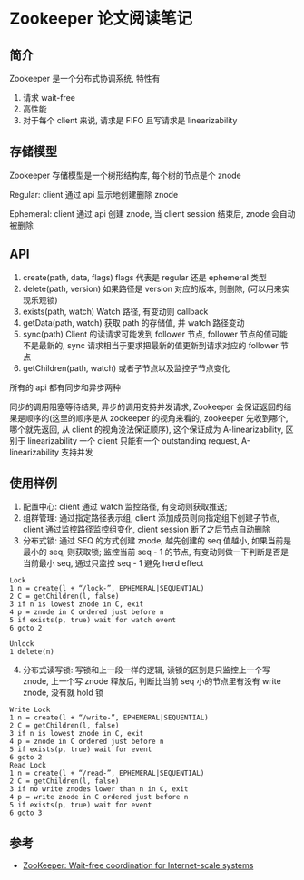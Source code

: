 # Zookeeper 论文阅读笔记

## 简介

Zookeeper 是一个分布式协调系统, 特性有

1. 请求 wait-free
2. 高性能
3. 对于每个 client 来说, 请求是 FIFO 且写请求是 linearizability

## 存储模型

Zookeeper 存储模型是一个树形结构库, 每个树的节点是个 znode

Regular: client 通过 api 显示地创建删除 znode

Ephemeral: client 通过 api 创建 znode, 当 client session 结束后, znode 会自动被删除

## API

1. create(path, data, flags)
flags 代表是 regular 还是 ephemeral 类型
2. delete(path, version)
如果路径是 version 对应的版本, 则删除, (可以用来实现乐观锁)
3. exists(path, watch)
Watch 路径, 有变动则 callback
4. getData(path, watch)
获取 path 的存储值, 并 watch 路径变动
5. sync(path)
Client 的读请求可能发到 follower 节点, follower 节点的值可能不是最新的, sync 请求相当于要求把最新的值更新到请求对应的 follower 节点
6. getChildren(path, watch)
或者子节点以及监控子节点变化

所有的 api 都有同步和异步两种

同步的调用阻塞等待结果, 异步的调用支持并发请求, Zookeeper 会保证返回的结果是顺序的(这里的顺序是从 zookeeper 的视角来看的, zookeeper 先收到哪个, 哪个就先返回, 从 client 的视角没法保证顺序), 这个保证成为 A-linearizability, 区别于 linearizability 一个 client 只能有一个 outstanding request, A-linearizability 支持并发

## 使用样例

1. 配置中心: client 通过 watch 监控路径, 有变动则获取推送; 
2. 组群管理: 通过指定路径表示组, client 添加成员则向指定组下创建子节点, client 通过监控路径监控组变化, client session 断了之后节点自动删除
3. 分布式锁: 通过 SEQ 的方式创建 znode, 越先创建的 seq 值越小, 如果当前是最小的 seq, 则获取锁; 监控当前 seq - 1 的节点, 有变动则做一下判断是否是当前最小 seq, 通过只监控 seq - 1 避免 herd effect 
```
Lock
1 n = create(l + “/lock-”, EPHEMERAL|SEQUENTIAL)
2 C = getChildren(l, false)
3 if n is lowest znode in C, exit
4 p = znode in C ordered just before n
5 if exists(p, true) wait for watch event
6 goto 2

Unlock
1 delete(n)
```
4. 分布式读写锁: 写锁和上一段一样的逻辑, 读锁的区别是只监控上一个写 znode, 上一个写 znode 释放后, 判断比当前 seq 小的节点里有没有 write znode, 没有就 hold 锁 
```
Write Lock
1 n = create(l + “/write-”, EPHEMERAL|SEQUENTIAL)
2 C = getChildren(l, false)
3 if n is lowest znode in C, exit
4 p = znode in C ordered just before n
5 if exists(p, true) wait for event
6 goto 2
Read Lock
1 n = create(l + “/read-”, EPHEMERAL|SEQUENTIAL)
2 C = getChildren(l, false)
3 if no write znodes lower than n in C, exit
4 p = write znode in C ordered just before n
5 if exists(p, true) wait for event
6 goto 3

```

## 参考

- [ZooKeeper: Wait-free coordination for Internet-scale systems](https://pdos.csail.mit.edu/6.824/papers/zookeeper.pdf)
